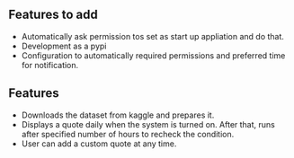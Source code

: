 ## Features to add
- Automatically ask permission tos set as start up appliation and do that.
- Development as a pypi
- Configuration to automatically required permissions and preferred time for notification.


## Features
- Downloads the dataset from kaggle and prepares it.
- Displays a quote daily when the system is turned on. After that, runs after specified number of hours to recheck the condition.
- User can add a custom quote at any time.